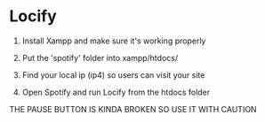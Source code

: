 # Locify

1. Install Xampp and make sure it's working properly

2. Put the 'spotify' folder into xampp/htdocs/

3. Find your local ip (ip4) so users can visit your site

4. Open Spotify and run Locify from the htdocs folder



THE PAUSE BUTTON IS KINDA BROKEN SO USE IT WITH CAUTION